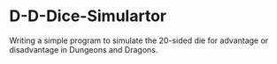 # D-D-Dice-Simulartor
Writing a simple program to simulate the 20-sided die for advantage or disadvantage in Dungeons and Dragons.
